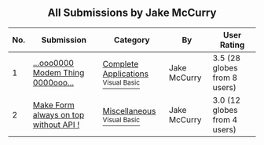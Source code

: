 ﻿<div align="center">

## All Submissions by Jake McCurry

</div>

No.  | Submission | Category | By   | User Rating
---- | ---------- | -------- | ---- | -----------
1 | [\.\.\.ooo0000 Modem Thing 0000ooo\.\.\.<br />](https://github.com/Planet-Source-Code/jake-mccurry-ooo0000-modem-thing-0000ooo__1-2884) | [Complete Applications<br /><sup>Visual Basic</sup>](../ByCategory/complete-applications__1-27.md) | Jake McCurry | 3.5 (28 globes from 8 users)
2 | [Make Form always on top without API \!<br />](https://github.com/Planet-Source-Code/jake-mccurry-make-form-always-on-top-without-api__1-1765) | [Miscellaneous<br /><sup>Visual Basic</sup>](../ByCategory/miscellaneous__1-1.md) | Jake McCurry | 3.0 (12 globes from 4 users)
